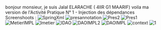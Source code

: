 bonjour monsieur,
je suis Jalal ELARACHE ( 4IIR G1 MAARIF)
voila ma version de l'Activité Pratique N° 1 - Injection des dépendances
Screenshoots :
![SpringXml](https://github.com/JalalELAR/JEE-TP1/assets/111985978/b0753852-59b9-4f40-8ac9-08aa40a3be49)
![presannotation](https://github.com/JalalELAR/JEE-TP1/assets/111985978/12eed1b2-74b9-4d2c-ab5c-44bb770349b2)
![Pres2](https://github.com/JalalELAR/JEE-TP1/assets/111985978/d859abd9-2312-4d8e-93a4-7f0ec30333ba)
![Pres1](https://github.com/JalalELAR/JEE-TP1/assets/111985978/833ee092-a77f-49c5-87c4-36bc05ee78ad)
![MetierIMPL](https://github.com/JalalELAR/JEE-TP1/assets/111985978/7cc2835c-7fe5-4623-a3c6-9d66fa0b97e0)
![Imetier](https://github.com/JalalELAR/JEE-TP1/assets/111985978/e99d1aa1-830a-4819-adfc-84723ee61f62)
![IDAO](https://github.com/JalalELAR/JEE-TP1/assets/111985978/e8051079-832a-4930-a579-eaad599fc84c)
![DAOIMPL2](https://github.com/JalalELAR/JEE-TP1/assets/111985978/aa0bbd92-98e8-440a-afc0-e44bab9c5a51)
![DAOIMPL](https://github.com/JalalELAR/JEE-TP1/assets/111985978/b8e5eded-3b99-4184-8cd0-4d4c3b476cbd)
![context](https://github.com/JalalELAR/JEE-TP1/assets/111985978/aa7f3013-c63f-4df8-8a95-1b5b4099aa55)
![1](https://github.com/JalalELAR/JEE-TP1/assets/111985978/58c5ded8-c0af-4fa4-a50e-e0781b6c1e61)
